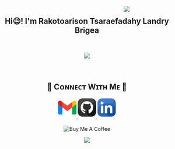 
<div>
  <img align="right" width="30%" src="https://owlbertsio-resized.s3.amazonaws.com/Popper.psd.full.png">
</div>
<h2 align="center">Hi😉! I'm Rakotoarison Tsaraefadahy Landry Brigea</h2> 

<br />
<p align="center">
    <img src="https://readme-daily-quotes.vercel.app/api?author=Steve%20Maraboli&quote=It%20is%20important%20that%20we%20forgive%20ourselves%20for%20making%20mistakes.%20We%20need%20to%20learn%20from%20our%20errors%20and%20move%20on.&theme=dark&bg_color=220a28&author_color=ffeb95&accent_color=c56a90">
</p>
<br/>
<h2 align="center">🤝 Cᴏɴɴᴇᴄᴛ Wɪᴛʜ Mᴇ 🤝 </h2>
<div align="center">
  
<a href="mailto:rakotorisonlandry@gmail.com" target="_blank">
<img src="./gmail.png" width=50 height=50 alt="rakotorisonlandry@gmail.com" style="margin-bottom: 5px;" />
</a>


<a href="https://github.com/rakotoarisonlandry" target="_blank">
<img src="./github.png" width=50 height=50 alt="rakotoarisonlandry" style="margin-bottom: 5px;" />
</a>

<a href="https://www.linkedin.com/in/tsaraefadahy-landry-rakotoarison-224578265/" target="_blank">
<img src="./linkedin.png" width=50 height=50 alt="linkedin" style="margin-bottom: 5px;" />
</a>
</div>
<br/>

<!--Buy me a coffee-->
<div align="center">
<img src="https://cdn.buymeacoffee.com/buttons/v2/default-yellow.png" alt="Buy Me A Coffee" style="height: 40px !important;width: 200px !important;" >
</div>


<!--Footer--> 
<p align="center">
  <img src="https://capsule-render.vercel.app/api?type=waving&color=gradient&height=65&section=footer"/>
</p>

